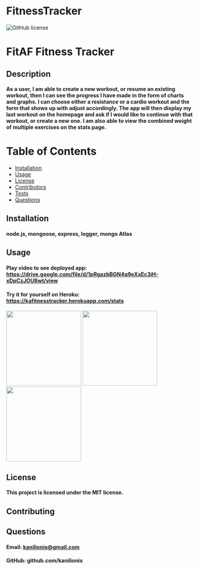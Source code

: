 # FitnessTracker

  
  ![GitHub license](https://img.shields.io/badge/License-MIT-blue.svg)
  
  # FitAF Fitness Tracker
  ## Description
  #### As a user, I am able to create a new workout, or resume an existing workout, then I can see the progress I have made in the form of charts and graphs. I can choose either a resistance or a cardio workout and the form that shows up with adjust accordingly. The app will then display my last workout on the homepage and ask if I would like to continue with that workout, or create a new one. I am also able to view the combined weight of multiple exercises on the stats page.
  # Table of Contents
   * [Installation](#installation)
   * [Usage](#usage)
   * [License](#license)
   * [Contributors](#contributors)
   * [Tests](#tests)
   * [Questions](#questions)
  ## Installation
  #### node.js, mongoose, express, logger, mongo Atlas
  ## Usage
  #### Play video to see deployed app: https://drive.google.com/file/d/1pRgazbBGN4q9eXxEc3iH-xDpCzJOU8wt/view
  #### Try it for yourself on Heroku: https://kafitnesstracker.herokuapp.com/stats
  <img src="../create.png" height="200px">
  <img src="../lastworkout.png" height="200px">
  <img src="../stats.png" height="200px">

  ## License
  #### This project is licensed under the MIT license.
  ## Contributing
  #### 
  ## Questions
  #### Email: <a>kanilionis@gmail.com</a>
  #### GitHub: <a>github.com/kanilionis</a>
  


